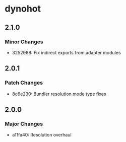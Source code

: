 # dynohot

## 2.1.0

### Minor Changes

- 3252988: Fix indirect exports from adapter modules

## 2.0.1

### Patch Changes

- 8c6e230: Bundler resolution mode type fixes

## 2.0.0

### Major Changes

- a11fa40: Resolution overhaul
